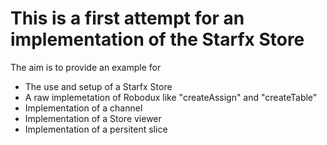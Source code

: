 # This is a first attempt for an implementation of the Starfx Store

The aim is to provide an example for

- The use and setup of a Starfx Store
- A raw implemetation of Robodux like "createAssign" and "createTable"
- Implementation of a channel
- Implementation of a Store viewer
- Implementation of a persitent slice